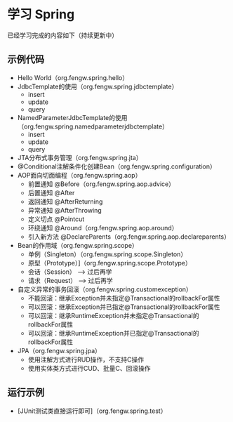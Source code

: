 # 学习 Spring
已经学习完成的内容如下（持续更新中）

## 示例代码
* Hello World（org.fengw.spring.hello）
* JdbcTemplate的使用（org.fengw.spring.jdbctemplate）
    * insert
    * update
    * query
* NamedParameterJdbcTemplate的使用（org.fengw.spring.namedparameterjdbctemplate）
    * insert
    * update
    * query
* JTA分布式事务管理（org.fengw.spring.jta）
* @Conditional注解条件化创建Bean（org.fengw.spring.configuration）
* AOP面向切面编程（org.fengw.spring.aop）
    * 前置通知 @Before（org.fengw.spring.aop.advice）
    * 后置通知 @After
    * 返回通知 @AfterReturning
    * 异常通知 @AfterThrowing
    * 定义切点 @Pointcut
    * 环绕通知 @Around（org.fengw.spring.aop.around）
    * 引入新方法 @DeclareParents（org.fengw.spring.aop.declareparents）
* Bean的作用域（org.fengw.spring.scope）
    * 单例（Singleton）（org.fengw.spring.scope.Singleton）
    * 原型（Prototype）]（org.fengw.spring.scope.Prototype）
    * 会话（Session） --> 过后再学
    * 请求（Request） --> 过后再学
* 自定义异常的事务回滚（org.fengw.spring.customexception）
    * 不能回滚：继承Exception并未指定@Transactional的rollbackFor属性
    * 可以回滚：继承Exception并已指定@Transactional的rollbackFor属性
    * 可以回滚：继承RuntimeException并未指定@Transactional的rollbackFor属性
    * 可以回滚：继承RuntimeException并已指定@Transactional的rollbackFor属性
* JPA（org.fengw.spring.jpa）
    * 使用注解方式进行RUD操作，不支持C操作
    * 使用实体类方式进行CUD、批量C、回滚操作

## 运行示例
* [JUnit测试类直接运行即可]（org.fengw.spring.test）
